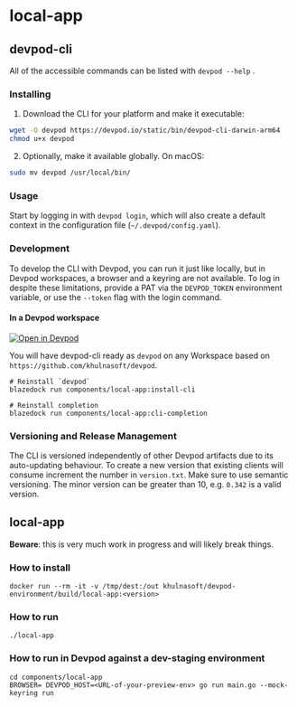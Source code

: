 # local-app

## devpod-cli

All of the accessible commands can be listed with `devpod --help` .

### Installing

1. Download the CLI for your platform and make it executable:

```bash
wget -O devpod https://devpod.io/static/bin/devpod-cli-darwin-arm64
chmod u+x devpod
```

2. Optionally, make it available globally. On macOS:

```bash
sudo mv devpod /usr/local/bin/
```

### Usage

Start by logging in with `devpod login`, which will also create a default context in the configuration file (`~/.devpod/config.yaml`).

### Development

To develop the CLI with Devpod, you can run it just like locally, but in Devpod workspaces, a browser and a keyring are not available. To log in despite these limitations, provide a PAT via the `DEVPOD_TOKEN` environment variable, or use the `--token` flag with the login command.

#### In a Devpod workspace

[![Open in Devpod](https://www.devpod.io/svg/open-in-devpod.svg)](https://devpod.io/#https://github.com/khulnasoft/devpod)

You will have devpod-cli ready as `devpod` on any Workspace based on `https://github.com/khulnasoft/devpod`.

```
# Reinstall `devpod`
blazedock run components/local-app:install-cli

# Reinstall completion
blazedock run components/local-app:cli-completion
```

### Versioning and Release Management

The CLI is versioned independently of other Devpod artifacts due to its auto-updating behaviour.
To create a new version that existing clients will consume increment the number in `version.txt`. Make sure to use semantic versioning. The minor version can be greater than 10, e.g. `0.342` is a valid version.

## local-app

**Beware**: this is very much work in progress and will likely break things.

### How to install

```
docker run --rm -it -v /tmp/dest:/out khulnasoft/devpod-environment/build/local-app:<version>
```

### How to run

```
./local-app
```

### How to run in Devpod against a dev-staging environment

```
cd components/local-app
BROWSER= DEVPOD_HOST=<URL-of-your-preview-env> go run main.go --mock-keyring run
```
